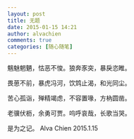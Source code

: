 ```yaml
---
layout: post
title: 无题
date: 2015-01-15 14:21
author: alvachien
comments: true
categories: [随心随笔]
---
```


魑魅魍魉，怙恶不悛。狼奔豕突，暴戾恣睢。

畏葸不前，暴虎冯河，饮鸩止渴，和光同尘。

苦心孤诣，殚精竭虑，不容置喙，方枘圆凿。

老骥伏枥，余勇可贾。呜呼哀哉，长歌当哭。


是为之记。
Alva Chien
2015.1.15
